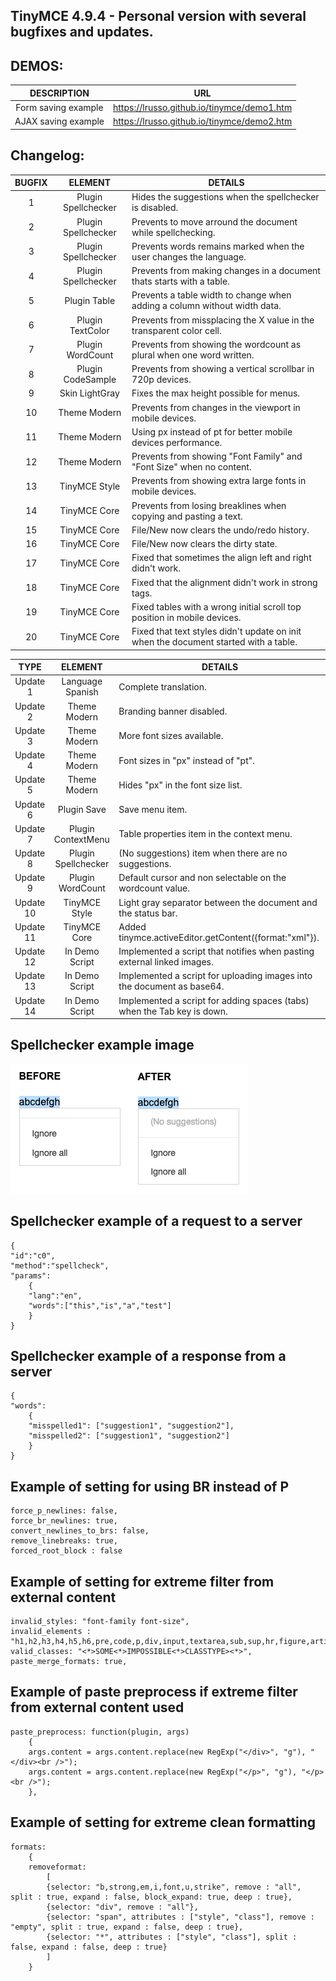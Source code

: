 ## TinyMCE 4.9.4 - Personal version with several bugfixes and updates.

## DEMOS:

DESCRIPTION | URL
:---: | --- |
Form saving example | https://lrusso.github.io/tinymce/demo1.htm
AJAX saving example | https://lrusso.github.io/tinymce/demo2.htm

## Changelog:

BUGFIX | ELEMENT | DETAILS
:---: | :---: | --- |
1 | Plugin Spellchecker | Hides the suggestions when the spellchecker is disabled.
2 | Plugin Spellchecker | Prevents to move arround the document while spellchecking.
3 | Plugin Spellchecker | Prevents words remains marked when the user changes the language.
4 | Plugin Spellchecker | Prevents from making changes in a document thats starts with a table.
5 | Plugin Table | Prevents a table width to change when adding a column without width data.
6 | Plugin TextColor | Prevents from missplacing the X value in the transparent color cell.
7 | Plugin WordCount | Prevents from showing the wordcount as plural when one word written.
8 | Plugin CodeSample | Prevents from showing a vertical scrollbar in 720p devices.
9 | Skin LightGray | Fixes the max height possible for menus.
10 | Theme Modern | Prevents from changes in the viewport in mobile devices.
11 | Theme Modern | Using px instead of pt for better mobile devices performance.
12 | Theme Modern | Prevents from showing "Font Family" and "Font Size" when no content.
13 | TinyMCE Style | Prevents from showing extra large fonts in mobile devices.
14 | TinyMCE Core | Prevents from losing breaklines when copying and pasting a text.
15 | TinyMCE Core | File/New now clears the undo/redo history.
16 | TinyMCE Core | File/New now clears the dirty state.
17 | TinyMCE Core | Fixed that sometimes the align left and right didn't work.
18 | TinyMCE Core | Fixed that the alignment didn't work in strong tags.
19 | TinyMCE Core | Fixed tables with a wrong initial scroll top position in mobile devices.
20 | TinyMCE Core | Fixed that text styles didn't update on init when the document started with a table.

TYPE | ELEMENT | DETAILS
:---: | :---: | --- |
Update 1 | Language Spanish | Complete translation.
Update 2 | Theme Modern | Branding banner disabled.
Update 3 | Theme Modern | More font sizes available.
Update 4 | Theme Modern | Font sizes in "px" instead of "pt".
Update 5 | Theme Modern | Hides "px" in the font size list.
Update 6 | Plugin Save | Save menu item.
Update 7 | Plugin ContextMenu | Table properties item in the context menu.
Update 8 | Plugin Spellchecker | (No suggestions) item when there are no suggestions.
Update 9 | Plugin WordCount | Default cursor and non selectable on the wordcount value.
Update 10 | TinyMCE Style | Light gray separator between the document and the status bar.
Update 11 | TinyMCE Core | Added tinymce.activeEditor.getContent({format:"xml"}).
Update 12 | In Demo Script | Implemented a script that notifies when pasting external linked images.
Update 13 | In Demo Script | Implemented a script for uploading images into the document as base64.
Update 14 | In Demo Script | Implemented a script for adding spaces (tabs) when the Tab key is down.


## Spellchecker example image

![alt spellchecker](https://raw.githubusercontent.com/lrusso/tinymce/master/spellchecker.png)

## Spellchecker example of a request to a server

```
{
"id":"c0",
"method":"spellcheck",
"params":
    {
    "lang":"en",
    "words":["this","is","a","test"]
    }
}
```

## Spellchecker example of a response from a server

```
{
"words":
    {
    "misspelled1": ["suggestion1", "suggestion2"],
    "misspelled2": ["suggestion1", "suggestion2"]
    }
}
```

## Example of setting for using BR instead of P

```
force_p_newlines: false,
force_br_newlines: true,
convert_newlines_to_brs: false,
remove_linebreaks: true,
forced_root_block : false
```

## Example of setting for extreme filter from external content

```
invalid_styles: "font-family font-size",
invalid_elements : "h1,h2,h3,h4,h5,h6,pre,code,p,div,input,textarea,sub,sup,hr,figure,article,iframe,header,footer,section,nav,aside,form,script",
valid_classes: "<*>SOME<*>IMPOSSIBLE<*>CLASSTYPE><*>",
paste_merge_formats: true,
```

## Example of paste preprocess if extreme filter from external content used

```
paste_preprocess: function(plugin, args)
    {
    args.content = args.content.replace(new RegExp("</div>", "g"), "</div><br />");
    args.content = args.content.replace(new RegExp("</p>", "g"), "</p><br />");
    },
```

## Example of setting for extreme clean formatting

```
formats:
    {
    removeformat:
        [
        {selector: "b,strong,em,i,font,u,strike", remove : "all", split : true, expand : false, block_expand: true, deep : true},
        {selector: "div", remove : "all"},
        {selector: "span", attributes : ["style", "class"], remove : "empty", split : true, expand : false, deep : true},
        {selector: "*", attributes : ["style", "class"], split : false, expand : false, deep : true}
        ]
    }
```
